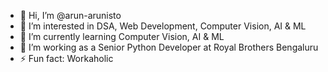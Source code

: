 - 👋 Hi, I’m @arun-arunisto
- 👀 I’m interested in DSA, Web Development, Computer Vision, AI & ML
- 🌱 I’m currently learning Computer Vision, AI & ML
- 💞️ I’m working as a Senior Python Developer at Royal Brothers Bengaluru
- ⚡ Fun fact: Workaholic

<!---
arun-royalbrothers/arun-royalbrothers is a ✨ special ✨ repository because its `README.md` (this file) appears on your GitHub profile.
You can click the Preview link to take a look at your changes.
--->
